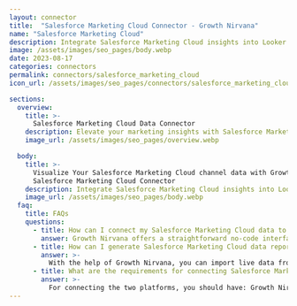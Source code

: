 ```yaml
---
layout: connector
title:  "Salesforce Marketing Cloud Connector - Growth Nirvana"
name: "Salesforce Marketing Cloud"
description: Integrate Salesforce Marketing Cloud insights into Looker Studio for comprehensive marketing analytics that guide your customer-centric strategies.
image: /assets/images/seo_pages/body.webp
date: 2023-08-17
categories: connectors
permalink: connectors/salesforce_marketing_cloud
icon_url: /assets/images/seo_pages/connectors/salesforce_marketing_cloud

sections:
  overview:
    title: >-
      Salesforce Marketing Cloud Data Connector
    description: Elevate your marketing insights with Salesforce Marketing Cloud integration. Seamlessly merge marketing automation data from Salesforce Marketing Cloud with Looker Studio's analytical capabilities, unlocking insights that shape marketing campaigns, customer engagement, and operational excellence.
    image_url: /assets/images/seo_pages/overview.webp

  body:
    title: >-
      Visualize Your Salesforce Marketing Cloud channel data with Growth Nirvana's
      Salesforce Marketing Cloud Connector
    description: Integrate Salesforce Marketing Cloud insights into Looker Studio for comprehensive marketing analytics that guide your customer-centric strategies.
    image_url: /assets/images/seo_pages/body.webp
  faq:
    title: FAQs
    questions:
      - title: How can I connect my Salesforce Marketing Cloud data to Google Data Studio/Looker Studio?
        answer: Growth Nirvana offers a straightforward no-code interface to connect to Salesforce Marketing Cloud data sources.
      - title: How can I generate Salesforce Marketing Cloud data reports in Looker Studio?
        answer: >-
          With the help of Growth Nirvana, you can import live data from Salesforce Marketing Cloud into Looker Studio. These data can be viewed in charts, tables, and dashboards to generate branded reports that can be shared instantly.
      - title: What are the requirements for connecting Salesforce Marketing Cloud and Looker Studio?
        answer: >-
          For connecting the two platforms, you should have: Growth Nirvana Account and Salesforce Marketing Cloud Ads Account
---
```

